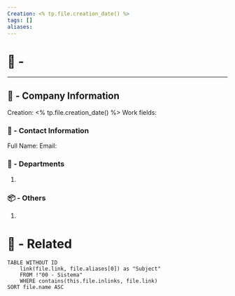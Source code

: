 ```yaml
---
Creation: <% tp.file.creation_date() %>
tags: []
aliases:
---
```

# 🏦 - 

---
## 📢 - Company Information
Creation: <% tp.file.creation_date() %>
Work fields: 

### 📧 - Contact Information
Full Name:
Email:

### 🏢 - Departments
1. 
### 📦 - Others 
1. 
# 🔗 - Related
```dataview
TABLE WITHOUT ID
	link(file.link, file.aliases[0]) as "Subject"
	FROM !"00 - Sistema"
	WHERE contains(this.file.inlinks, file.link)
SORT file.name ASC
```
